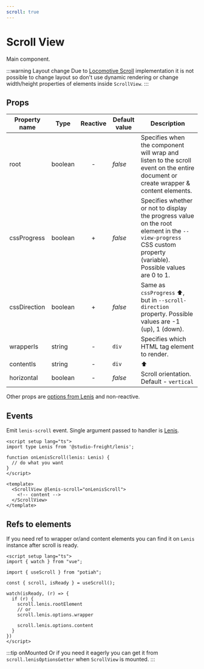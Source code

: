 ```yaml
---
scroll: true
---
```


# Scroll View

Main component. 

:::warning Layout change
Due to [Locomotive Scroll](https://scroll.locomotive.ca/docs) implementation it is not possible to change layout
so don't use dynamic rendering or change width/height properties of elements inside `ScrollView`.
:::

## Props

| Property name | Type    | Reactive | Default value | Description                                                                                                                                                     |
|---------------|---------|:--------:|---------------|-----------------------------------------------------------------------------------------------------------------------------------------------------------------|
| root          | boolean |    -     | *false*       | Specifies when the component will wrap and listen to the scroll event on the entire document or create wrapper & content elements.                              |
| cssProgress   | boolean |    +     | *false*       | Specifies whether or not to display the progress value on the root element in the `--view-progress` CSS custom property (variable). Possible values are 0 to 1. |
| cssDirection  | boolean |    +     | *false*       | Same as `cssProgress` ⬆️, but in `--scroll-direction` property. Possible values are -1 (up), 1 (down).                                                          |
| wrapperIs     | string  |    -     | `div`         | Specifies which HTML tag element to render.                                                                                                                     |
| contentIs     | string  |    -     | `div`         | ⬆️                                                                                                                                                              |
| horizontal    | boolean |    -     | *false*       | Scroll orientation. Default - `vertical`                                                                                                                        |

Other props are [options from Lenis](https://scroll.locomotive.ca/docs/#/options?id=lenisoptions) and non-reactive.

## Events

Emit `lenis-scroll` event. Single argument passed to handler
is [Lenis](https://github.com/studio-freight/lenis/blob/main/dist/types/index.d.ts).

```vue {2,4-6,10}
<script setup lang="ts">
import type Lenis from '@studio-freight/lenis';

function onLenisScroll(lenis: Lenis) {
  // do what you want  
}
</script>

<template>
  <ScrollView @lenis-scroll="onLenisScroll">
    <!-- content -->
  </ScrollView>
</template>
```

## Refs to elements

If you need ref to wrapper or/and content elements you can find it on `Lenis` instance after scroll is ready.

```vue {10-14}
<script setup lang="ts">
import { watch } from "vue";

import { useScroll } from "potiah";

const { scroll, isReady } = useScroll();

watch(isReady, (r) => {
  if (r) {
    scroll.lenis.rootElement
    // or
    scroll.lenis.options.wrapper

    scroll.lenis.options.content
  }
})
</script>
```

:::tip onMounted
Or if you need it eagerly you can get it from `scroll.lenisOptionsGetter` when `ScrollView` is mounted.
:::
